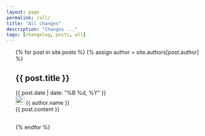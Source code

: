```yaml
---
layout: page
permalink: /all/
title: "All changes"
description: "Changes ..."
tags: [changelog, posts, all]
---
```


<ul class="post-index unstyled-list">
{% for post in site.posts %}
  {% assign author = site.authors[post.author] %}
   	<div class="post-item">
		<div class="history-icon"></div>
		<article itemscope itemtype="http://schema.org/Article">
			<div itemprop="url" style="margin:10px 0 30px;">
				<h2 itemprop="name">{{ post.title }}</h2>
				<div class="entry-meta entry-meta-padding">
					<i class="fa fa-calendar fa-fw"></i> <span class="entry-date date published clusterTag"><time datetime="{{ post.date | date_to_xmlschema }}" itemprop="datePublished" class="published{% unless page.modified %} updated{% endunless %}">{{ post.date | date: "%B %d, %Y" }}</time></span>
                    			<div class="post-date">
          					<img class="gravatar" height="23" src="https://2.gravatar.com/avatar/{{ author.gravatar }}?r=x&amp;s=140" width="23">
          					<span class="author vcard" itemprop="author" itemscope itemtype="http://schema.org/Person"><span itemprop="name" class="fn">{{ author.name }}</span></span>
					</div>
				</div>
				<div itemprop="description" class="issues-list">
          				{{ post.content }}
        			</div>
			</div>
		</article>
	</div>
{% endfor %}
</ul>
